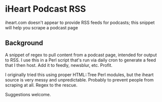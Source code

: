 # iHeart Podcast RSS
iheart.com doesn't appear to provide RSS feeds for podcasts; this snippet will help you scrape a podcast page

## Background
A snippet of regex to pull content from a podcast page, intended for output to RSS.  I use this in a Perl script that's run via daily cron to generate a feed that I then host.  Add it to feedly, newsblur, etc.  Profit.

I originally tried this using proper HTML::Tree Perl modules, but the iheart source is very messy and unpredictable.  Probably to prevent people from scraping at all.  Regex to the rescue.

Suggestions welcome.
